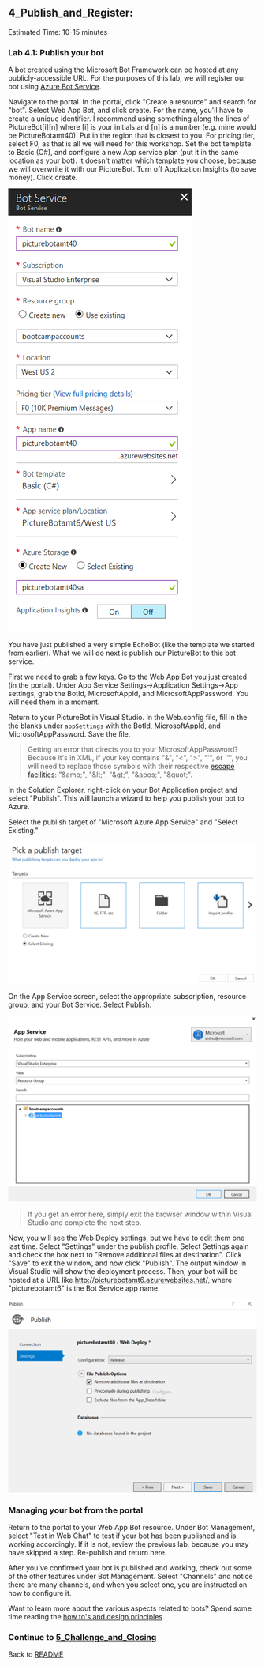 ## 4_Publish_and_Register:
Estimated Time: 10-15 minutes

### Lab 4.1: Publish your bot

A bot created using the Microsoft Bot Framework can be hosted at any publicly-accessible URL.  For the purposes of this lab, we will register our bot using [Azure Bot Service](https://docs.microsoft.com/en-us/bot-framework/bot-service-overview-introduction).

Navigate to the portal. In the portal, click "Create a resource" and search for "bot". Select Web App Bot, and click create. For the name, you'll have to create a unique identifier. I recommend using something along the lines of PictureBot[i][n] where [i] is your initials and [n] is a number (e.g. mine would be PictureBotamt40). Put in the region that is closest to you.
For pricing tier, select F0, as that is all we will need for this workshop. Set the bot template to Basic (C#), and configure a new App service plan (put it in the same location as your bot). It doesn't matter which template you choose, because we will overwrite it with our PictureBot. Turn off Application Insights (to save money). Click create.

![Create an Azure Bot Service](./resources/assets/CreateBot.png) 

You have just published a very simple EchoBot (like the template we started from earlier). What we will do next is publish our PictureBot to this bot service.

First we need to grab a few keys. Go to the Web App Bot you just created (in the portal). Under App Service Settings->Application Settings->App settings, grab the BotId, MicrosoftAppId, and MicrosoftAppPassword. You will need them in a moment.

Return to your PictureBot in Visual Studio. In the Web.config file, fill in the the blanks under `appSettings` with the BotId, MicrosoftAppId, and MicrosoftAppPassword. Save the file. 

> Getting an error that directs you to your MicrosoftAppPassword? Because it's in XML, if your key contains "&", "<", ">", "'", or '"', you will need to replace those symbols with their respective [escape facilities](https://en.wikipedia.org/wiki/XML#Characters_and_escaping): "\&amp;", "\&lt;", "\&gt;", "\&apos;", "\&quot;". 

In the Solution Explorer, right-click on your Bot Application project and select "Publish".  This will launch a wizard to help you publish your bot to Azure.  

Select the publish target of "Microsoft Azure App Service" and "Select Existing."  

![Publish Bot to Azure App Service](./resources/assets/SelectExisting.png) 

On the App Service screen, select the appropriate subscription, resource group, and your Bot Service. Select Publish.

![Create App Service](./resources/assets/AzureAppService.png) 

> If you get an error here, simply exit the browser window within Visual Studio and complete the next step.

Now, you will see the Web Deploy settings, but we have to edit them one last time. Select "Settings" under the publish profile. Select Settings again and check the box next to "Remove additional files at destination". Click "Save" to exit the window, and now click "Publish".  The output window in Visual Studio will show the deployment process.  Then, your bot will be hosted at a URL like http://picturebotamt6.azurewebsites.net/, where "picturebotamt6" is the Bot Service app name.  

![Edit the Settings](./resources/assets/RemoveFiles.png) 

### Managing your bot from the portal

Return to the portal to your Web App Bot resource. Under Bot Management, select "Test in Web Chat" to test if your bot has been published and is working accordingly. If it is not, review the previous lab, because you may have skipped a step. Re-publish and return here.

After you've confirmed your bot is published and working, check out some of the other features under Bot Management. Select "Channels" and notice there are many channels, and when you select one, you are instructed on how to configure it. 

Want to learn more about the various aspects related to bots? Spend some time reading the [how to's and design principles](https://docs.microsoft.com/en-us/bot-framework/bot-service-design-principles).

### Continue to [5_Challenge_and_Closing](./5_Challenge_and_Closing.md)  
Back to [README](./0_README.md)

